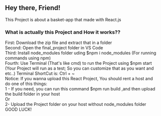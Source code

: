 <h2>Hey there, Friend!</h2>
<p>This Project is about a basket-app that made with React.js</p>
<h3>What is actually this Project and How it works??</h3>
<p>
  First: Download the zip file and extract that in a folder
  <br />
  Second: Open the final_project folder in VS Code
  <br />
  Third: Install node_modules folder uding $npm i node_modules (For running commands using npm)
   <br />
  Fourth: Use Terminal (That's like cmd) to run the Project using $npm start (Your Project will run as a test; So you can customize that as you want and etc..) Terminal ShortCut is: Ctrl + ~
   <br />
  Notice: If you wanna upload this React Project, You should rent a host and do one of this things:
   <br />
  1 - If you need, you can run this command $npm run build ,and then upload the build folder in your host
   <br />
  Or
   <br />
  2- Upload the Project folder on your host without node_modules folder
   <br />
  GOOD LUCK!
</p>
